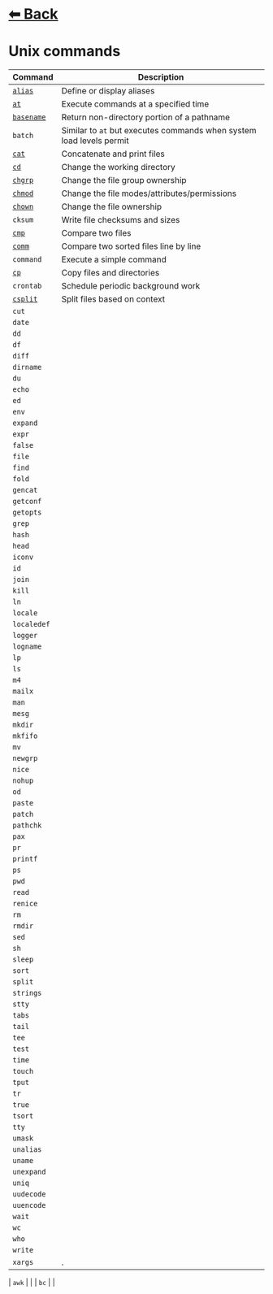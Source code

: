 # [⬅ Back	](README.md)
# Unix commands

| Command | Description |
| ---------- | ---------- |
| [`alias`](alias.md) | Define or display aliases |
| [`at`](at.md) | Execute commands at a specified time |
| [`basename`](basename.md) | Return non-directory portion of a pathname |
| `batch` | Similar to `at` but executes  commands  when  system  load  levels  permit|
| [`cat`](cat.md) | Concatenate and print files |
| [`cd`](cd.md) | Change the working directory |
| [`chgrp`](chgrp.md) | Change the file group ownership |
| [`chmod`](chmod.md) | Change the file modes/attributes/permissions|
| [`chown`](chown.md) | Change the file ownership |
| `cksum` | Write file checksums and sizes |
| [`cmp`](cmp.md) | Compare two files |
| [`comm`](comm.md) | Compare two sorted files line by line |
| `command` | Execute a simple command |
| [`cp`](cp.md) | Copy files and directories |
| `crontab` | Schedule periodic background work |
| [`csplit`](csplit.md) | Split files based on context |
| `cut` | |
| `date` | |
| `dd` | |
| `df` | |
| `diff` | |
| `dirname` | |
| `du` | |
| `echo` | |
| `ed` | |
| `env` | |
| `expand` | |
| `expr` | |
| `false` | |
| `file` | |
| `find` | |
| `fold` | |
| `gencat` | |
| `getconf` | |
| `getopts` | |
| `grep` | |
| `hash` | |
| `head` | |
| `iconv` | |
| `id` | |
| `join` | |
| `kill` | |
| `ln` | |
| `locale` | |
| `localedef` | |
| `logger` | |
| `logname` | |
| `lp` | |
| `ls` | |
| `m4` | |
| `mailx` | |
| `man` | |
| `mesg` | |
| `mkdir` | |
| `mkfifo` | |
| `mv` | |
| `newgrp` | |
| `nice` | |
| `nohup` | |
| `od` | |
| `paste` | |
| `patch` | |
| `pathchk` | |
| `pax` | |
| `pr` | |
| `printf` | |
| `ps` | |
| `pwd` | |
| `read` | |
| `renice` | |
| `rm` | |
| `rmdir` | |
| `sed` | |
| `sh` | |
| `sleep` | |
| `sort` | |
| `split` | |
| `strings` | |
| `stty` | |
| `tabs` | |
| `tail` | |
| `tee` | |
| `test` | |
| `time` | |
| `touch` | |
| `tput` | |
| `tr` | |
| `true` | |
| `tsort` | |
| `tty` | |
| `umask` | |
| `unalias` | |
| `uname` | |
| `unexpand` | |
| `uniq` | |
| `uudecode` | |
| `uuencode` | |
| `wait` | |
| `wc` | |
| `who` | |
| `write` | |
| `xargs` | . |

| `awk` | |
| `bc` | |
